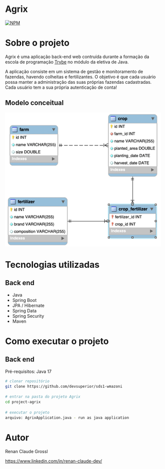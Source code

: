 # Agrix
[![NPM](https://img.shields.io/npm/l/react)](https://github.com/RenanClaude/project-agrix/blob/main/LICENSE) 

# Sobre o projeto

Agrix é uma aplicação back-end web contruída durante a formação da escola de programação [Trybe](https://www.betrybe.com/) no módulo da eletiva de Java.

A aplicação consiste em um sistema de gestão e monitoramento de fazendas, havendo colheitas e fertilizantes. O objetivo é que cada usuário possa manter a administração das suas próprias fazendas cadastradas. Cada usuário tem a sua própria autenticação de conta! 

## Modelo conceitual
<img src="https://github.com/RenanClaude/assets/blob/main/agrix-tabelas.png" width=600>

# Tecnologias utilizadas
## Back end
- Java
- Spring Boot
- JPA / Hibernate
- Spring Data
- Spring Security
- Maven

# Como executar o projeto

## Back end
Pré-requisitos: Java 17

```bash
# clonar repositório
git clone https://github.com/devsuperior/sds1-wmazoni

# entrar na pasta do projeto Agrix
cd project-agrix

# executar o projeto
arquivo: AgrixApplication.java - run as java application
```

# Autor

Renan Claude Grossl

https://www.linkedin.com/in/renan-claude-dev/
